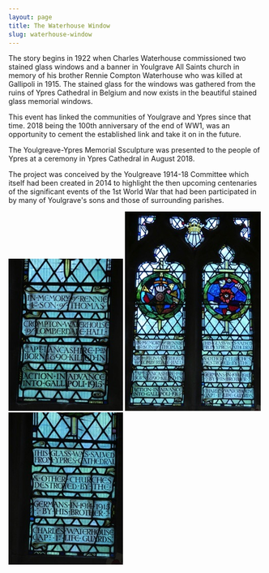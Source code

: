```yaml
---
layout: page
title: The Waterhouse Window
slug: waterhouse-window
---
```


The story begins in 1922 when Charles Waterhouse commissioned two stained glass windows and a banner in Youlgrave All Saints church in memory of his brother Rennie Compton Waterhouse who was killed at Gallipoli in 1915. The stained glass for the windows was gathered from the ruins of Ypres Cathedral in Belgium and now exists in the beautiful stained glass memorial windows.

This event has linked the communities of Youlgrave and Ypres since that time. 2018 being the 100th anniversary of the end of WW1, was an opportunity to cement the established link and take it on in the future.

The Youlgreave-Ypres Memorial Ssculpture was presented to the people of Ypres at a ceremony in Ypres Cathedral in August 2018.

The project was conceived by the Youlgreave 1914-18 Committee which itself had been created in 2014 to highlight the then upcoming centenaries of the significant events of the 1st World War that had been participated in by many of Youlgrave's sons and those of surrounding parishes.


![](/assets/images/waterhouse-window/P1010875.jpg)
![](/assets/images/waterhouse-window/P1010873.jpg)
![](/assets/images/waterhouse-window/P1010882.jpg)
